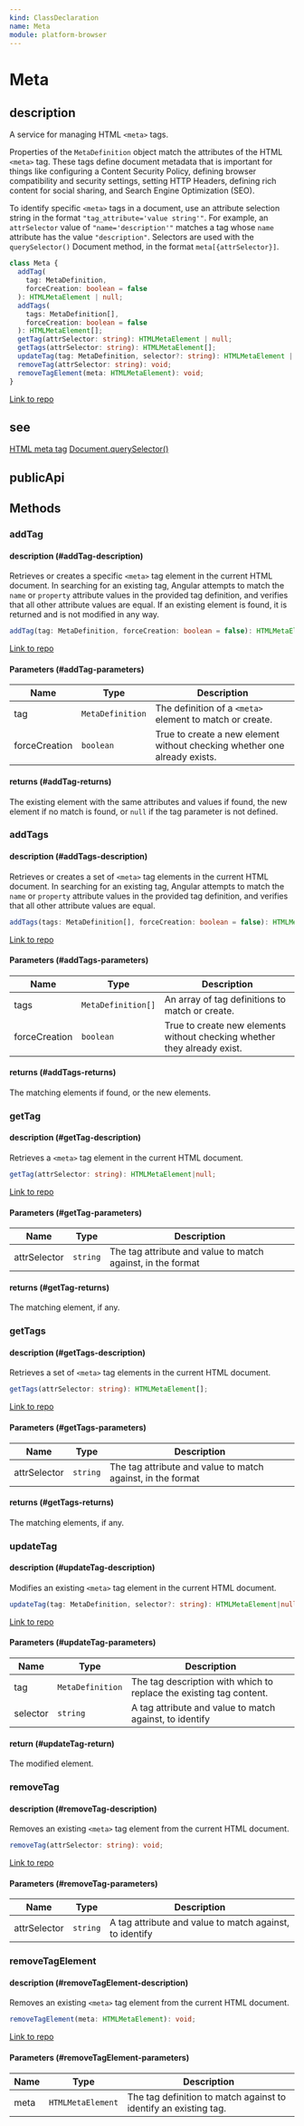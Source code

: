 ```yaml
---
kind: ClassDeclaration
name: Meta
module: platform-browser
---
```


# Meta

## description

A service for managing HTML `<meta>` tags.

Properties of the `MetaDefinition` object match the attributes of the
HTML `<meta>` tag. These tags define document metadata that is important for
things like configuring a Content Security Policy, defining browser compatibility
and security settings, setting HTTP Headers, defining rich content for social sharing,
and Search Engine Optimization (SEO).

To identify specific `<meta>` tags in a document, use an attribute selection
string in the format `"tag_attribute='value string'"`.
For example, an `attrSelector` value of `"name='description'"` matches a tag
whose `name` attribute has the value `"description"`.
Selectors are used with the `querySelector()` Document method,
in the format `meta[{attrSelector}]`.

```ts
class Meta {
  addTag(
    tag: MetaDefinition,
    forceCreation: boolean = false
  ): HTMLMetaElement | null;
  addTags(
    tags: MetaDefinition[],
    forceCreation: boolean = false
  ): HTMLMetaElement[];
  getTag(attrSelector: string): HTMLMetaElement | null;
  getTags(attrSelector: string): HTMLMetaElement[];
  updateTag(tag: MetaDefinition, selector?: string): HTMLMetaElement | null;
  removeTag(attrSelector: string): void;
  removeTagElement(meta: HTMLMetaElement): void;
}
```

[Link to repo](https://github.com/timdeschryver/angular/blob/master/packages/platform-browser/src/browser/meta.ts#L65-L195)

## see

[HTML meta tag](https://developer.mozilla.org/docs/Web/HTML/Element/meta)
[Document.querySelector()](https://developer.mozilla.org/docs/Web/API/Document/querySelector)

## publicApi

## Methods

### addTag

#### description (#addTag-description)

Retrieves or creates a specific `<meta>` tag element in the current HTML document.
In searching for an existing tag, Angular attempts to match the `name` or `property` attribute
values in the provided tag definition, and verifies that all other attribute values are equal.
If an existing element is found, it is returned and is not modified in any way.

```ts
addTag(tag: MetaDefinition, forceCreation: boolean = false): HTMLMetaElement|null;
```

[Link to repo](https://github.com/timdeschryver/angular/blob/master/packages/platform-browser/src/browser/meta.ts#L81-L84)

#### Parameters (#addTag-parameters)

| Name          | Type             | Description                                                               |
| ------------- | ---------------- | ------------------------------------------------------------------------- |
| tag           | `MetaDefinition` | The definition of a `<meta>` element to match or create.                  |
| forceCreation | `boolean`        | True to create a new element without checking whether one already exists. |

#### returns (#addTag-returns)

The existing element with the same attributes and values if found,
the new element if no match is found, or `null` if the tag parameter is not defined.

### addTags

#### description (#addTags-description)

Retrieves or creates a set of `<meta>` tag elements in the current HTML document.
In searching for an existing tag, Angular attempts to match the `name` or `property` attribute
values in the provided tag definition, and verifies that all other attribute values are equal.

```ts
addTags(tags: MetaDefinition[], forceCreation: boolean = false): HTMLMetaElement[];
```

[Link to repo](https://github.com/timdeschryver/angular/blob/master/packages/platform-browser/src/browser/meta.ts#L94-L102)

#### Parameters (#addTags-parameters)

| Name          | Type               | Description                                                              |
| ------------- | ------------------ | ------------------------------------------------------------------------ |
| tags          | `MetaDefinition[]` | An array of tag definitions to match or create.                          |
| forceCreation | `boolean`          | True to create new elements without checking whether they already exist. |

#### returns (#addTags-returns)

The matching elements if found, or the new elements.

### getTag

#### description (#getTag-description)

Retrieves a `<meta>` tag element in the current HTML document.

```ts
getTag(attrSelector: string): HTMLMetaElement|null;
```

[Link to repo](https://github.com/timdeschryver/angular/blob/master/packages/platform-browser/src/browser/meta.ts#L110-L113)

#### Parameters (#getTag-parameters)

| Name         | Type     | Description                                                 |
| ------------ | -------- | ----------------------------------------------------------- |
| attrSelector | `string` | The tag attribute and value to match against, in the format |

#### returns (#getTag-returns)

The matching element, if any.

### getTags

#### description (#getTags-description)

Retrieves a set of `<meta>` tag elements in the current HTML document.

```ts
getTags(attrSelector: string): HTMLMetaElement[];
```

[Link to repo](https://github.com/timdeschryver/angular/blob/master/packages/platform-browser/src/browser/meta.ts#L121-L125)

#### Parameters (#getTags-parameters)

| Name         | Type     | Description                                                 |
| ------------ | -------- | ----------------------------------------------------------- |
| attrSelector | `string` | The tag attribute and value to match against, in the format |

#### returns (#getTags-returns)

The matching elements, if any.

### updateTag

#### description (#updateTag-description)

Modifies an existing `<meta>` tag element in the current HTML document.

```ts
updateTag(tag: MetaDefinition, selector?: string): HTMLMetaElement|null;
```

[Link to repo](https://github.com/timdeschryver/angular/blob/master/packages/platform-browser/src/browser/meta.ts#L136-L144)

#### Parameters (#updateTag-parameters)

| Name     | Type             | Description                                                         |
| -------- | ---------------- | ------------------------------------------------------------------- |
| tag      | `MetaDefinition` | The tag description with which to replace the existing tag content. |
| selector | `string`         | A tag attribute and value to match against, to identify             |

#### return (#updateTag-return)

The modified element.

### removeTag

#### description (#removeTag-description)

Removes an existing `<meta>` tag element from the current HTML document.

```ts
removeTag(attrSelector: string): void;
```

[Link to repo](https://github.com/timdeschryver/angular/blob/master/packages/platform-browser/src/browser/meta.ts#L151-L153)

#### Parameters (#removeTag-parameters)

| Name         | Type     | Description                                             |
| ------------ | -------- | ------------------------------------------------------- |
| attrSelector | `string` | A tag attribute and value to match against, to identify |

### removeTagElement

#### description (#removeTagElement-description)

Removes an existing `<meta>` tag element from the current HTML document.

```ts
removeTagElement(meta: HTMLMetaElement): void;
```

[Link to repo](https://github.com/timdeschryver/angular/blob/master/packages/platform-browser/src/browser/meta.ts#L159-L163)

#### Parameters (#removeTagElement-parameters)

| Name | Type              | Description                                                      |
| ---- | ----------------- | ---------------------------------------------------------------- |
| meta | `HTMLMetaElement` | The tag definition to match against to identify an existing tag. |
